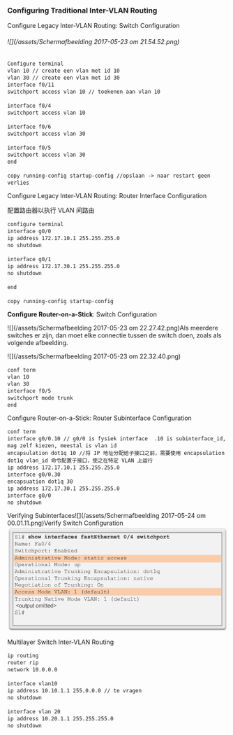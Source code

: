 ### Configuring Traditional Inter-VLAN Routing

Configure Legacy Inter-VLAN Routing: Switch Configuration

###### ![](/assets/Schermafbeelding 2017-05-23 om 21.54.52.png)

```cisco
Configure terminal
vlan 10 // create een vlan met id 10
vlan 30 // create een vlan met id 30
interface f0/11
switchport access vlan 10 // toekenen aan vlan 10

interface f0/4
switchport access vlan 10

interface f0/6
switchport access vlan 30

interface f0/5
switchport access vlan 30
end

copy running-config startup-config //opslaan -> naar restart geen verlies
```

Configure Legacy Inter-VLAN Routing: Router Interface Configuration

配置路由器以执行 VLAN 间路由

```
configure terminal
interface g0/0
ip address 172.17.10.1 255.255.255.0
no shutdown

interface g0/1
ip address 172.17.30.1 255.255.255.0
no shutdown

end

copy running-config startup-config
```

**Configure Router-on-a-Stick**: Switch Configuration

![](/assets/Schermafbeelding 2017-05-23 om 22.27.42.png)Als meerdere switches er zijn, dan moet elke connectie tussen de switch doen, zoals als volgende afbeelding.

![](/assets/Schermafbeelding 2017-05-23 om 22.32.40.png)

```
conf term
vlan 10
vlan 30
interface f0/5
switchport mode trunk
end
```

Configure Router-on-a-Stick: Router Subinterface Configuration

```
conf term
interface g0/0.10 // g0/0 is fysiek interface  .10 is subinterface_id, mag zelf kiezen, meestal is vlan id
encapsulation dot1q 10 //将 IP 地址分配给子接口之前，需要使用 encapsulation dot1q vlan_id 命令配置子接口，使之在特定 VLAN 上运行
ip address 172.17.10.1 255.255.255.0
interface g0/0.30
encapsuation dot1q 30
ip address 172.17.30.1 255.255.255.0
interface g0/0
no shutdown
```

Verifying Subinterfaces![](/assets/Schermafbeelding 2017-05-24 om 00.01.11.png)Verify Switch Configuration![](/assets/VerifySwitchConfiguration.png)



Multilayer Switch Inter-VLAN Routing

```
ip routing 
router rip
network 10.0.0.0

interface vlan10
ip address 10.10.1.1 255.0.0.0 // te vragen
no shutdown

interface vlan 20
ip address 10.20.1.1 255.255.255.0
no shutdown
```



